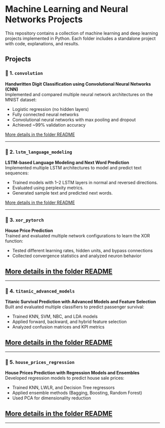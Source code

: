 # Machine Learning and Neural Networks Projects

This repository contains a collection of machine learning and deep learning projects implemented in Python. Each folder includes a standalone project with code, explanations, and results.

## Projects

### 📁 1. `convolution`

**Handwritten Digit Classification using Convolutional Neural Networks (CNN)**  
Implemented and compared multiple neural network architectures on the MNIST dataset:

- Logistic regression (no hidden layers)
- Fully connected neural networks
- Convolutional neural networks with max pooling and dropout
- Achieved ~99% validation accuracy

[More details in the folder README](./convolution/README.md)

---

### 📁 2. `lstm_language_modeling`

**LSTM-based Language Modeling and Next Word Prediction**  
Implemented multiple LSTM architectures to model and predict text sequences:

- Trained models with 1–2 LSTM layers in normal and reversed directions.
- Evaluated using perplexity metrics.
- Generated sample text and predicted next words.

[More details in the folder README](./LSTM%20Language%20Modeling/README.md)

---

### 📁 3. `xor_pytorch`

**House Price Prediction**  
Trained and evaluated multiple network configurations to learn the XOR function:

- Tested different learning rates, hidden units, and bypass connections
- Collected convergence statistics and analyzed neuron behavior

## [More details in the folder README](./XOR%20Neural%20Network/README.md)

---

### 📁 4. `titanic_advanced_models`

**Titanic Survival Prediction with Advanced Models and Feature Selection**  
Built and evaluated multiple classifiers to predict passenger survival:

- Trained KNN, SVM, NBC, and LDA models
- Applied forward, backward, and hybrid feature selection
- Analyzed confusion matrices and KPI metrics

## [More details in the folder README](./Titanic%20Survival%20Prediction%20–%20Advanced%20Models%20and%20Feature%20Selection/README.md)

---

### 📁 5. `house_prices_regression`

**House Prices Prediction with Regression Models and Ensembles**  
Developed regression models to predict house sale prices:

- Trained KNN, LWLR, and Decision Tree regressors
- Applied ensemble methods (Bagging, Boosting, Random Forest)
- Used PCA for dimensionality reduction

## [More details in the folder README](./Titanic%20Survival%20Prediction%20–%20Advanced%20Models%20and%20Feature%20Selection/README.md)

---
